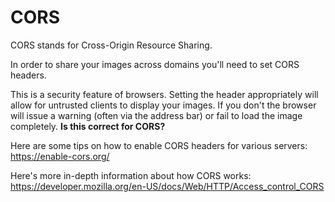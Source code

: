 # CORS

CORS stands for Cross-Origin Resource Sharing.

In order to share your images across domains you'll need to set CORS headers.

This is a security feature of browsers. Setting the header appropriately will allow for untrusted clients to display your images. If you don't the browser will issue a warning (often via the address bar) or fail to load the image completely. **Is this correct for CORS?**

Here are some tips on how to enable CORS headers for various servers:
https://enable-cors.org/

Here's more in-depth information about how CORS works:
https://developer.mozilla.org/en-US/docs/Web/HTTP/Access_control_CORS
